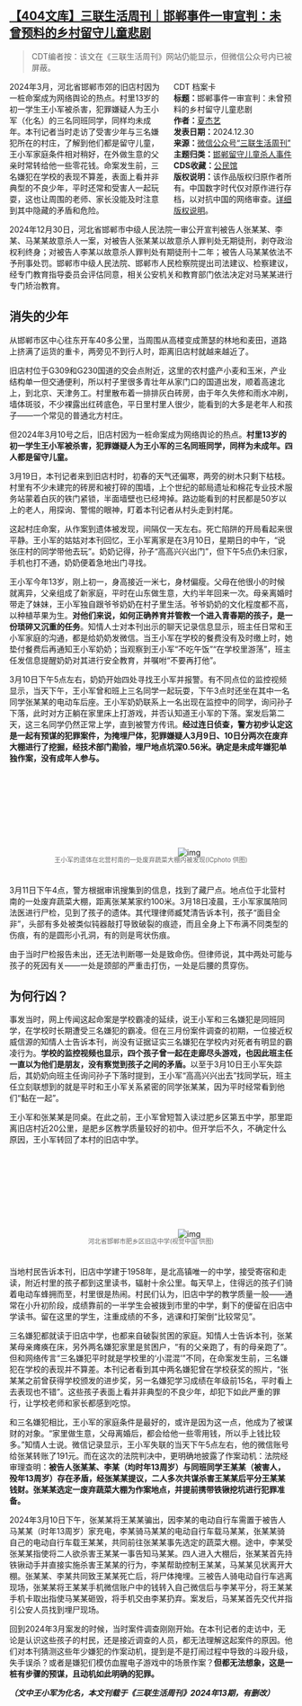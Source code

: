 <!--1735567659000-->
[【404文库】三联生活周刊｜邯郸事件一审宣判：未曾预料的乡村留守儿童悲剧](https://chinadigitaltimes.net/chinese/714503.html)
------

<blockquote><p>CDT编者按：该文在《三联生活周刊》网站仍能显示，但微信公众号内已被屏蔽。</p></blockquote><div style="width:42%;float:right;padding-left:20px;"><div class="su-spoiler su-spoiler-style-fancy su-spoiler-icon-chevron-circle" data-scroll-offset="0" data-anchor-in-url="no"><div class="su-spoiler-title" tabindex="0" role="button"><span class="su-spoiler-icon"></span>CDT 档案卡</div><div class="su-spoiler-content su-u-clearfix su-u-trim"><strong>标题：</strong>邯郸事件一审宣判：未曾预料的乡村留守儿童悲剧<br><strong>作者：</strong><a href="https://chinadigitaltimes.net/space/三联生活周刊" target="_blank">夏杰艺</a><br><strong>发表日期：</strong>2024.12.30<br><strong>来源：</strong><a href="https://web.archive.org/web/https://www.lifeweek.com.cn/h5/article/detail.do?artId=240423" target="_blank">微信公众号“三联生活周刊”</a><br><strong>主题归类：</strong><a href="https://chinadigitaltimes.net/space/邯郸留守儿童杀人事件" target="_blank">邯郸留守儿童杀人事件</a><br><strong>CDS收藏：</strong><a href="https://chinadigitaltimes.net/space/%E5%85%AC%E6%B0%91%E9%A6%86" target="_blank" rel="noopener">公民馆</a><br><strong>版权说明：</strong>该作品版权归原作者所有。中国数字时代仅对原作进行存档，以对抗中国的网络审查。<a href="https://chinadigitaltimes.net/chinese/copyright">详细版权说明</a>。</div></div></div><p>2024年3月，河北省邯郸市郊的旧店村因为一桩命案成为网络舆论的热点。村里13岁的初一学生王小军被杀害，犯罪嫌疑人为王小军（化名）的三名同班同学，同样均未成年。本刊记者当时走访了受害少年与三名嫌犯所在的村庄，了解到他们都是留守儿童，王小军家庭条件相对稍好，在外做生意的父亲时常转给他一些零花钱。命案发生前，三名嫌犯在学校的表现不算差，表面上看并非典型的不良少年，平时还常和受害人一起玩耍，这也让周围的老师、家长没能及时注意到其中隐藏的矛盾和危险。</p><p>2024年12月30日，河北省邯郸市中级人民法院一审公开宣判被告人张某某、李某、马某某故意杀人一案，对被告人张某某以故意杀人罪判处无期徒刑，剥夺政治权利终身；对被告人李某以故意杀人罪判处有期徒刑十二年；被告人马某某依法不予刑事处罚。邯郸市中级人民法院、邯郸市人民检察院提出司法建议、检察建议，经专门教育指导委员会评估同意，相关公安机关和教育部门依法决定对马某某进行专门矫治教育。</p><h2>消失的少年</h2><p>从邯郸市区中心往东开车40多公里，当周围从高楼变成萧瑟的林地和麦田，道路上挤满了运货的重卡，两旁见不到行人时，距离旧店村就越来越近了。</p><p>旧店村位于G309和G230国道的交会点附近，这里的农村盛产小麦和玉米，产业结构单一但交通便利，所以村子里很多青壮年从家门口的国道出发，顺着高速北上，到北京、天津务工。村里散布着一排排灰白砖房，由于年久失修和雨水冲刷，墙体斑驳，不少裸露出红砖底色，平日里村里人很少，能看到的大多是老年人和孩子——一个常见的普通北方村庄。</p><p>但2024年3月10号之后，旧店村因为一桩命案成为网络舆论的热点。<strong>村里13岁的初一学生王小军被杀害，犯罪嫌疑人为王小军的三名同班同学，同样为未成年。四人都是留守儿童。</strong></p><p>3月19日，本刊记者来到旧店村时，初春的天气还偏寒，两旁的树木只剩下枯枝。村里有不少未建完的砖房和被打碎的围墙，上个世纪的邮局遗址和棉花专业技术服务站蒙着白灰的铁门紧锁，半面墙壁也已经垮掉。路边能看到的村民都是50岁以上的老人，用探询、警惕的眼神，盯着本刊记者从村头走到村尾。</p><p>这起村庄命案，从作案到遗体被发现，间隔仅一天左右。死亡陷阱的开局看起来很平静。王小军的姑姑对本刊回忆，王小军离家是在3月10日，星期日的中午，“说张庄村的同学带他去玩”。奶奶记得，孙子“高高兴兴出门”，但下午5点仍未归家，手机也打不通，奶奶便着急地出门寻找。</p><p>王小军今年13岁，刚上初一，身高接近一米七，身材偏瘦。父母在他很小的时候就离异，父亲组成了新家庭，平时在山东做生意，大约半年回来一次。母亲离婚时带走了妹妹，王小军独自跟爷爷奶奶在村子里生活。爷爷奶奶的文化程度都不高，以种植苹果为生。<strong>对他们来说，如何正确养育并管教一个进入青春期的孩子，是一份琐碎又沉重的任务</strong>。知情人士对本刊出示的聊天记录信息显示，班主任日常和王小军家庭的沟通，都是给奶奶发微信。当王小军在学校的餐费没有及时缴上时，她垫付餐费后再通知王小军奶奶；当观察到王小军“不吃午饭”“在学校里游荡”，班主任发信息提醒奶奶对其进行安全教育，并嘱咐“不要再打他”。</p><p>3月10日下午5点左右，奶奶开始四处寻找王小军并报警。有不同点位的监控视频显示，当天下午，王小军曾和班上三名同学一起玩耍，下午3点时还坐在其中一名同学张某某的电动车后座。王小军奶奶联系上一名出现在监控中的同学，询问孙子下落，此时对方正躺在家里床上打游戏，并否认知道王小军的下落。案发后第二天，这三名同学仍然正常上学，直到被警方传讯。<strong>经过连日侦查，警方初步认定这是一起有预谋的犯罪案件，为掩埋尸体，犯罪嫌疑人3月9日、10日分两次在废弃大棚进行了挖掘，经技术部门勘验，埋尸地点坑深0.56米。确定是未成年嫌犯单独作案，没有成年人参与。</strong></p><p><img decoding="async" src="data:image/svg+xml,%3Csvg%20xmlns='http://www.w3.org/2000/svg'%20viewBox='0%200%200%200'%3E%3C/svg%3E" alt="img" data-lazy-src="https://chinadigitaltimes.net/chinese/files/2024/12/20241230181001913_b6585f5467644dfc9372513483397a9c.jpg"><noscript><img decoding="async" src="https://chinadigitaltimes.net/chinese/files/2024/12/20241230181001913_b6585f5467644dfc9372513483397a9c.jpg" alt="img"></noscript></p><span style="font-size: 0.8em;color: #666;display: block;text-align: center;margin-bottom:32px; margin-top: -20px;line-height:22px;">王小军的遗体在北营村南的一处废弃蔬菜大棚内被发现(ICphoto 供图)</span><p>3月11日下午4点，警方根据审讯搜集到的信息，找到了藏尸点。地点位于北营村南的一处废弃蔬菜大棚，距离张某某家约100米。3月18日凌晨，王小军家属陪同法医进行尸检，见到了孩子的遗体。其代理律师臧梵清告诉本刊，孩子“面目全非”，头部有多处被类似钝器敲打导致破裂的痕迹，而且全身上下布满不同类型的伤痕，有的是圆形小孔洞，有的则是弯状伤痕。</p><p>由于当时尸检报告未出，还无法判断哪一处是致命伤。但律师说，其中两处可能与孩子的死因有关——一处是颈部的严重击打伤，一处是后腰的贯穿伤。</p><h2>为何行凶？</h2><p>事发当时，网上传闻这起命案是学校霸凌的延续，说王小军和三名嫌犯是同班同学，在学校时长期遭受三名嫌犯的霸凌。但在三月份案件调查的初期，一位接近权威信源的知情人士告诉本刊，尚没有证据证实三名嫌犯在学校内对死者有明显的霸凌行为。<strong>学校的监控视频也显示，四个孩子曾一起在走廊尽头游戏，也因此班主任一直以为他们是朋友，没有察觉到孩子之间的矛盾。</strong>以至于3月10日王小军失踪后，其奶奶向班主任询问孙子下落时提到，王小军“高高兴兴出去”找同学玩，班主任立刻联想到的就是平时和王小军关系紧密的同学张某某，因为平时经常看到他们“黏在一起”。</p><p>王小军和张某某是同桌。在此之前，王小军曾短暂入读过肥乡区第五中学，那里距离旧店村近20公里，是肥乡区教学质量较好的初中。但开学后不久，不确定什么原因，王小军转回了本村的旧店中学。</p><p><img decoding="async" src="data:image/svg+xml,%3Csvg%20xmlns='http://www.w3.org/2000/svg'%20viewBox='0%200%200%200'%3E%3C/svg%3E" alt="img" data-lazy-src="https://chinadigitaltimes.net/chinese/files/2024/12/20241230181001987_0cbfb7add36340f7be043b6aafa3eb05.jpg"><noscript><img decoding="async" src="https://chinadigitaltimes.net/chinese/files/2024/12/20241230181001987_0cbfb7add36340f7be043b6aafa3eb05.jpg" alt="img"></noscript></p><span style="font-size: 0.8em;color: #666;display: block;text-align: center;margin-bottom:32px; margin-top: -20px;line-height:22px;">河北省邯郸市肥乡区旧店中学(视觉中国 供图)</span><p>当地村民告诉本刊，旧店中学建于1958年，是北高镇唯一的中学，接受寄宿和走读，附近村里的孩子都到这里读书，辐射十余公里。每天早上，住得远的孩子们骑着电动车蜂拥而至，村里很是热闹。村民们认为，旧店中学的教学质量一般——通常在小升初阶段，成绩靠前的一半学生会被拨到市里的中学，剩下的便留在旧店中学读书。留在这里的学生，注重成绩的不多，逃课和打架倒“比较常见”。</p><p>三名嫌犯都就读于旧店中学，也都来自破裂贫困的家庭。知情人士告诉本刊，张某某母亲瘫痪在床，另外两名嫌犯家里是贫困户，“有的父亲跑了，有的母亲跑了”。但和网络传言“三名嫌犯平时就是学校里的‘小混混’”不同，在命案发生前，三名嫌犯在学校的表现并不算差。本刊记者看到其中两名嫌犯曾在学校获奖的照片，“张某某之前曾获得学校颁发的进步奖，另一名嫌犯学习成绩在年级前15名，平时看上去表现也不错”。这些孩子表面上看并非典型的不良少年，却犯下如此严重的罪行，让学校老师和家长都感到吃惊。</p><p>和三名嫌犯相比，王小军的家庭条件是最好的，或许是因为这一点，他成为了被谋财的对象。“家里做生意，父母离婚后，都会给他一些零用钱，所以手上钱比较多。”知情人士说。微信记录显示，王小军失联的当天下午5点左右，他的微信账号给张某转账了191元。而在这次的法院判决中，更明确地披露了作案动机：法院经审理查明：<strong>被告人张某某、李某（均时年13周岁）与同班同学王某某（被害人，殁年13周岁）存在矛盾，经张某某提议，二人多次共谋杀害王某某后平分王某某钱财。张某某选定一废弃蔬菜大棚为作案地点，并提前携带铁锹挖坑进行犯罪准备。</strong></p><p>2024年3月10日下午，张某某将王某某骗出，因李某的电动自行车需置于被告人马某某（时年13周岁）家充电，李某骑马某某的电动自行车载马某某，张某某骑自己的电动自行车载王某某，共同前往张某某事先选定的蔬菜大棚。途中，李某受张某某指使将二人欲杀害王某某一事告知马某某。四人进入大棚后，张某某首先持铁锹动手并直接实施杀害王某某的行为，李某帮助控制王某某，马某某见状离开大棚。张某某、李某共同致王某某死亡后，将尸体掩埋。三被告人骑电动自行车逃离现场，张某某将王某某手机微信账户中的钱转入自己微信后与李某平分，将王某某手机卡取出指使马某某砸毁，将手机交由李某扔弃。案发后，马某某首先交代并指引公安人员找到埋尸现场。</p><p>回到2024年3月案发的时候，当时案件调查刚刚开始。在本刊记者的走访中，无论是认识这些孩子的村民，还是接近调查的人员，都无法理解这起案件的原因。他们对本刊猜测这些年少嫌犯的作案动机，提到是不是打闹过程中导致的斗殴升级，失手误杀？或者是嫌犯们模仿血腥电子游戏中的场景作案？<strong>但都无法想象，这是一桩有步骤的预谋，且动机如此明确的犯罪。</strong></p><p><em><strong>（文中王小军为化名，本文刊载于《三联生活周刊》2024年13期，有删改）</strong></em></p><div class="addtoany_share_save_container addtoany_content addtoany_content_bottom"><div class="a2a_kit a2a_kit_size_32 addtoany_list" data-a2a-url="https://chinadigitaltimes.net/chinese/714503.html" data-a2a-title="【404文库】三联生活周刊｜邯郸事件一审宣判：未曾预料的乡村留守儿童悲剧"><a class="a2a_button_facebook" href="https://www.addtoany.com/add_to/facebook?linkurl=https%3A%2F%2Fchinadigitaltimes.net%2Fchinese%2F714503.html&amp;linkname=%E3%80%90404%E6%96%87%E5%BA%93%E3%80%91%E4%B8%89%E8%81%94%E7%94%9F%E6%B4%BB%E5%91%A8%E5%88%8A%EF%BD%9C%E9%82%AF%E9%83%B8%E4%BA%8B%E4%BB%B6%E4%B8%80%E5%AE%A1%E5%AE%A3%E5%88%A4%EF%BC%9A%E6%9C%AA%E6%9B%BE%E9%A2%84%E6%96%99%E7%9A%84%E4%B9%A1%E6%9D%91%E7%95%99%E5%AE%88%E5%84%BF%E7%AB%A5%E6%82%B2%E5%89%A7" title="Facebook" rel="nofollow noopener" target="_blank"></a><a class="a2a_button_twitter" href="https://www.addtoany.com/add_to/twitter?linkurl=https%3A%2F%2Fchinadigitaltimes.net%2Fchinese%2F714503.html&amp;linkname=%E3%80%90404%E6%96%87%E5%BA%93%E3%80%91%E4%B8%89%E8%81%94%E7%94%9F%E6%B4%BB%E5%91%A8%E5%88%8A%EF%BD%9C%E9%82%AF%E9%83%B8%E4%BA%8B%E4%BB%B6%E4%B8%80%E5%AE%A1%E5%AE%A3%E5%88%A4%EF%BC%9A%E6%9C%AA%E6%9B%BE%E9%A2%84%E6%96%99%E7%9A%84%E4%B9%A1%E6%9D%91%E7%95%99%E5%AE%88%E5%84%BF%E7%AB%A5%E6%82%B2%E5%89%A7" title="Twitter" rel="nofollow noopener" target="_blank"></a><a class="a2a_button_telegram" href="https://www.addtoany.com/add_to/telegram?linkurl=https%3A%2F%2Fchinadigitaltimes.net%2Fchinese%2F714503.html&amp;linkname=%E3%80%90404%E6%96%87%E5%BA%93%E3%80%91%E4%B8%89%E8%81%94%E7%94%9F%E6%B4%BB%E5%91%A8%E5%88%8A%EF%BD%9C%E9%82%AF%E9%83%B8%E4%BA%8B%E4%BB%B6%E4%B8%80%E5%AE%A1%E5%AE%A3%E5%88%A4%EF%BC%9A%E6%9C%AA%E6%9B%BE%E9%A2%84%E6%96%99%E7%9A%84%E4%B9%A1%E6%9D%91%E7%95%99%E5%AE%88%E5%84%BF%E7%AB%A5%E6%82%B2%E5%89%A7" title="Telegram" rel="nofollow noopener" target="_blank"></a><a class="a2a_button_reddit" href="https://www.addtoany.com/add_to/reddit?linkurl=https%3A%2F%2Fchinadigitaltimes.net%2Fchinese%2F714503.html&amp;linkname=%E3%80%90404%E6%96%87%E5%BA%93%E3%80%91%E4%B8%89%E8%81%94%E7%94%9F%E6%B4%BB%E5%91%A8%E5%88%8A%EF%BD%9C%E9%82%AF%E9%83%B8%E4%BA%8B%E4%BB%B6%E4%B8%80%E5%AE%A1%E5%AE%A3%E5%88%A4%EF%BC%9A%E6%9C%AA%E6%9B%BE%E9%A2%84%E6%96%99%E7%9A%84%E4%B9%A1%E6%9D%91%E7%95%99%E5%AE%88%E5%84%BF%E7%AB%A5%E6%82%B2%E5%89%A7" title="Reddit" rel="nofollow noopener" target="_blank"></a><a class="a2a_button_whatsapp" href="https://www.addtoany.com/add_to/whatsapp?linkurl=https%3A%2F%2Fchinadigitaltimes.net%2Fchinese%2F714503.html&amp;linkname=%E3%80%90404%E6%96%87%E5%BA%93%E3%80%91%E4%B8%89%E8%81%94%E7%94%9F%E6%B4%BB%E5%91%A8%E5%88%8A%EF%BD%9C%E9%82%AF%E9%83%B8%E4%BA%8B%E4%BB%B6%E4%B8%80%E5%AE%A1%E5%AE%A3%E5%88%A4%EF%BC%9A%E6%9C%AA%E6%9B%BE%E9%A2%84%E6%96%99%E7%9A%84%E4%B9%A1%E6%9D%91%E7%95%99%E5%AE%88%E5%84%BF%E7%AB%A5%E6%82%B2%E5%89%A7" title="WhatsApp" rel="nofollow noopener" target="_blank"></a><a class="a2a_button_email" href="https://www.addtoany.com/add_to/email?linkurl=https%3A%2F%2Fchinadigitaltimes.net%2Fchinese%2F714503.html&amp;linkname=%E3%80%90404%E6%96%87%E5%BA%93%E3%80%91%E4%B8%89%E8%81%94%E7%94%9F%E6%B4%BB%E5%91%A8%E5%88%8A%EF%BD%9C%E9%82%AF%E9%83%B8%E4%BA%8B%E4%BB%B6%E4%B8%80%E5%AE%A1%E5%AE%A3%E5%88%A4%EF%BC%9A%E6%9C%AA%E6%9B%BE%E9%A2%84%E6%96%99%E7%9A%84%E4%B9%A1%E6%9D%91%E7%95%99%E5%AE%88%E5%84%BF%E7%AB%A5%E6%82%B2%E5%89%A7" title="Email" rel="nofollow noopener" target="_blank"></a><a class="a2a_button_copy_link" href="https://www.addtoany.com/add_to/copy_link?linkurl=https%3A%2F%2Fchinadigitaltimes.net%2Fchinese%2F714503.html&amp;linkname=%E3%80%90404%E6%96%87%E5%BA%93%E3%80%91%E4%B8%89%E8%81%94%E7%94%9F%E6%B4%BB%E5%91%A8%E5%88%8A%EF%BD%9C%E9%82%AF%E9%83%B8%E4%BA%8B%E4%BB%B6%E4%B8%80%E5%AE%A1%E5%AE%A3%E5%88%A4%EF%BC%9A%E6%9C%AA%E6%9B%BE%E9%A2%84%E6%96%99%E7%9A%84%E4%B9%A1%E6%9D%91%E7%95%99%E5%AE%88%E5%84%BF%E7%AB%A5%E6%82%B2%E5%89%A7" title="Copy Link" rel="nofollow noopener" target="_blank"></a><a class="a2a_dd addtoany_share_save addtoany_share" href="https://www.addtoany.com/share"></a></div></div>
